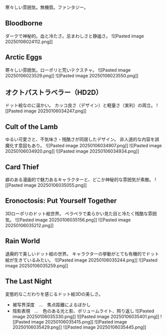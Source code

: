 寒々しい雰囲気。無機質。ファンタジー。
## Bloodborne
ダークで神秘的。血と冷たさ。忌まわしさと静謐さ。
![[Pasted image 20250106024112.png]]

## Arctic Eggs
寒々しい雰囲気。ローポリと荒いテクスチャ。
![[Pasted image 20250106023529.png]]
![[Pasted image 20250106023550.png]]

## オクトパストラベラー（HD2D）
ドット絵なのに温かい。
カッコ良さ（デザイン）と軽量さ（実利）の両立。
![[Pasted image 20250106034247.png]]

## Cult of the Lamb
ゆるい可愛さと、不気味さ・残酷さが同居したデザイン。
非人道的な内容を誤魔化す意図もあり。
![[Pasted image 20250106034907.png]]
![[Pasted image 20250106034920.png]]
![[Pasted image 20250106034934.png]]

## Card Thief
癖のある漫画的で魅力あるキャラクターと、どこか神秘的な雰囲気が素敵。
![[Pasted image 20250106035055.png]]

## Eronoctosis: Put Yourself Together
3Dローポリのドット絵世界。
ペラペラで柔らかい見た目と冷たく残酷な雰囲気。
![[Pasted image 20250106035156.png]]
![[Pasted image 20250106035212.png]]

## Rain World
退廃的で美しいドット絵の世界。
キャラクターの挙動がとても有機的でドット絵が生きているみたい。
![[Pasted image 20250106035244.png]]
![[Pasted image 20250106035259.png]]

## The Last Night
変態的なこだわりを感じるドット絵3Dの美しさ。
- 被写界深度　…　焦点距離によるぼかし
- 陰影表現　…　色のある光と影、ボリュームライト、照り返し
![[Pasted image 20250106035330.png]]
![[Pasted image 20250106035401.png]]
![[Pasted image 20250106035415.png]]
![[Pasted image 20250106035429.png]]
![[Pasted image 20250106035445.png]]





